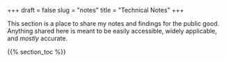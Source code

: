 +++
draft = false
slug = "notes"
title = "Technical Notes"
+++

This section is a place to share my notes and findings for the public good.  Anything shared here is meant to be easily accessible, widely applicable, and *mostly* accurate.

{{% section_toc %}}